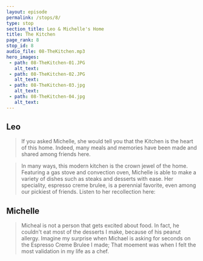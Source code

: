 ```yaml
---
layout: episode
permalink: /stops/8/
type: stop
section_title: Leo & Michelle's Home
title: The Kitchen
page_rank: 8
stop_id: 8
audio_file: 08-TheKitchen.mp3
hero_images:
 - path: 08-TheKitchen-01.JPG
   alt_text:
 - path: 08-TheKitchen-02.JPG
   alt_text:
 - path: 08-TheKitchen-03.jpg
   alt_text:
 - path: 08-TheKitchen-04.jpg
   alt_text:
---
```


## Leo

> If you asked Michelle, she would tell you that the Kitchen is the heart of this home. Indeed, many meals  and memories have been made and shared among friends here. 

> In many ways, this modern kitchen is the crown jewel of the home. Featuring a gas stove and convection oven, Michelle is able to make a variety of dishes such as steaks and desserts with ease. Her speciality,
espresso creme brulee, is a perennial favorite, even among our pickiest of friends. Listen to her recollection here: 

## Michelle

> Micheal is not a person that gets excited about food. In fact, he couldn't eat most of the desserts I make, because of his peanut allergy. Imagine my surprise when Michael is asking for seconds on the Espresso Creme Brulee I made; That moement was when I felt the most validation in my life as a chef. 
